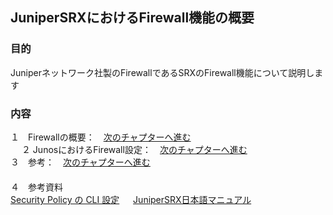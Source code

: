 ## JuniperSRXにおけるFirewall機能の概要

### 目的
Juniperネットワーク社製のFirewallであるSRXのFirewall機能について説明します
### 内容
１　Firewallの概要：　[次のチャプターへ進む](./Firewall-ovewview.md) <br>　
２  JunosにおけるFirewall設定：　[次のチャプターへ進む](./Junos-Firewall-config.md)<br> 
３　参考：　[次のチャプターへ進む](./Firewall-reference.md)<br>　  
４　参考資料<br>
  [Security Policy の CLI 設定](https://www.juniper.net/content/dam/www/assets/additional-resources/jp/ja/301-security-policy.pdf)
　  [JuniperSRX日本語マニュアル](https://junipernetworks.zendesk.com/hc/ja/articles/6484920105103-SRX-%E6%97%A5%E6%9C%AC%E8%AA%9E%E3%83%9E%E3%83%8B%E3%83%A5%E3%82%A2%E3%83%AB)
